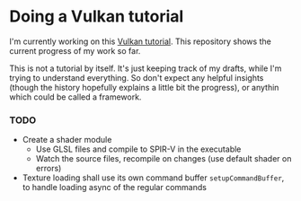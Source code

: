 # Doing a Vulkan tutorial

I'm currently working on this [Vulkan tutorial](https://vulkan-tutorial.com/).
This repository shows the current progress of my work so far.

This is not a tutorial by itself. It's just keeping track of my drafts, while I'm trying to understand everything. So don't expect any helpful insights (though the history hopefully explains a little bit the progress), or anythin which could be called a framework.

### TODO

* Create a shader module
    * Use GLSL files and compile to SPIR-V in the executable
    * Watch the source files, recompile on changes (use default shader on errors)
* Texture loading shall use its own command buffer `setupCommandBuffer`, to handle loading async of the regular commands
